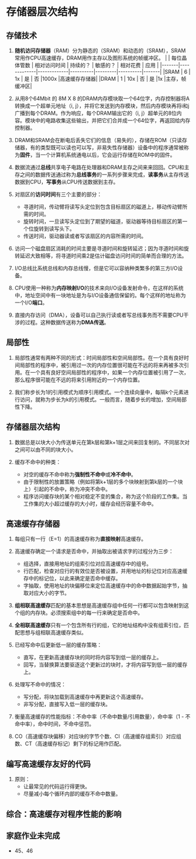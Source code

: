 # 存储器层次结构 #

## 存储技术 ##

1. **随机访问存储器**（RAM）分为静态的（SRAM）和动态的（SRAM），SRAM常用作CPU高速缓存，DRAM用作主存以及图形系统的帧缓冲区。
    |       | 每位晶体管数  | 相对访问时间  | 持续的？  | 敏感的？  | 相对花费  | 应用  |
    |-------|-------------|-------------|----------|---------|----------|-------|
    |SRAM   |   6         |      1x     |    是    |    否    |1000x     |高速缓存存储器|
    |DRAM   |   1         |     10x     |   否     |    是    |1x        |主存，帧缓冲区|

2. 从用8个64Mbit 的 8M X 8 的DRAM内存模块取一个64位字，内存控制器将A转换成一个超单元地址（i, j），并将它发送到内存模块，然后内存模块再将i和j广播到每个DRAM。作为响应，每个DRAM输出它的（i, j）超单元的8位内容。模块中的电路收集这些输出，并把它们合并成一个64位字，再返回给内存控制器。

3. DRAM和SRAM会在断电后丢失它们的信息（易失的），存储在ROM（只读存储器，有的类型既可以读也可以写，非易失性存储器）设备中的程序通常被称为**固件**，当一个计算机系统通电以后，它会运行存储在ROM中的固件。

4. 数据流通过**总线**共享电子电路在处理器和DRAM主存之间来来回回。CPU和主存之间的数据传送通过称为**总线事务**的一系列步骤来完成，**读事务**从主存传送数据到CPU，**写事务**从CPU传送数据到主存。

5. 对扇区的**访问时间**有三个主要的部分：
    - 寻道时间，传动臂将读写头定位到包含目标扇区的磁道上，移动传动臂所需的时间。
    - 旋转时间，一旦读写头定位到了期望的磁道，驱动器等待目标扇区的第一个位旋转到读写头下。
    - 传送时间，驱动器读或者写该扇区的内容所需的时间。

6. 访问一个磁盘扇区消耗的时间主要是寻道时间和旋转延迟；因为寻道时间和旋转延迟大致相等，将寻道时间乘2是估计磁盘访问时间的简单而合理的方法。

7. I/O总线比系统总线和内存总线慢，但是它可以容纳种类繁多的第三方I/O设备。

8. CPU使用一种称为**内存映射I/O**的技术来向I/O设备发射命令，在这样的系统中，地址空间中有一块地址是为与I/O设备通信保留的。每个这样的地址称为一个I/O**端口**。

9. 直接内存访问（DMA），设备可以自己执行读或者写总线事务而不需要CPU干涉的过程。这种数据传送称为**DMA传送**。

## 局部性 ##

1. 局部性通常有两种不同的形式：时间局部性和空间局部性。在一个具有良好时间局部性的程序中，被引用过一次的内存位置很可能在不远的将来再被多次引用。在一个具有良好空间局部性的程序中，如果一个内存位置被引用了一次，那么程序很可能在不远的将来引用附近的一个内存位置。

2. 我们称步长为1的引用模式为顺序引用模式。一个连续向量中，每隔k个元素进行访问，就称为步长为k的引用模式。一般而言，随着步长的增加，空间局部性下降。

## 存储器层次结构 ##

1. 数据总是以块大小为传送单元在第k层和第k+1层之间来回复制的。不同层次对之间可以由不同的块大小。

2. 缓存不命中的种类：
    - 对空的缓存不命中称为**强制性不命中**或**冷不命中**。
    - 由于限制性的放置策略（例如将第k+1层的多个块映射到第k层的一个块上）引起的不命中，称为冲突不命中。
    - 程序访问缓存块的某个相对稳定不变的集合，称为这个阶段的工作集。当工作集的大小超过缓存的大小时，缓存会经历容量不命中。

## 高速缓存存储器 ##

1. 每组只有一行（E=1）的高速缓存称为**直接映射**高速缓存。

2. 高速缓存确定一个请求是否命中，并抽取出被请求字的过程分为三步：
    - 组选择，直接用地址的组索引位对应高速缓存中的组号。
    - 行匹配，检查对应行的有效位是否被设置，并用地址的标记位对应高速缓存中的标记位，以此来确定是否命中缓存。
    - 字抽取，使用地址的块偏移位来定位高速缓存中的命中数据起始字节，抽取对应大小的字节。

3. **组相联高速缓存**匹配的基本思想是高速缓存组中任何一行都可以包含映射到这个组的内存块。必须搜索组中的每一行来确定是否命中。

4. **全相联高速缓存**只有一个包含所有行的组，它的地址结构中没有组索引位，匹配思想与组相联高速缓存类似。

5. 已经写命中后更新低一层的缓存策略：
    - 直写，在更新高速缓存块的同时将内容写到低一层的缓存上。
    - 回写，当替换算法要驱逐这个更新过的块时，才将内容写到低一层的缓存上。

6. 处理写不命中的情况：
    - 写分配，将块加载到高速缓存中再更新这个高速缓存。
    - 非写分配，直接写入低一层的缓存块。

7. 衡量高速缓存的性能指标：不命中率（不命中数量/引用数量），命中率（1 - 不命中率），命中时间，不命中惩罚。

8. CO（高速缓存块偏移）对应块的字节个数、CI（高速缓存组索引）对应组数、CT（高速缓存标记）剩下的标记用作匹配。
## 编写高速缓存友好的代码 ##

1. 原则：
    - 让最常见的代码运行得更快。
    - 尽量减小每个循环内部的缓存不命中数量。

## 综合：高速缓存对程序性能的影响 ##

## 家庭作业未完成 ##

- 45、46
